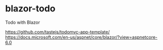 ﻿# blazor-todo
Todo with Blazor

https://github.com/tastejs/todomvc-app-template/  
https://docs.microsoft.com/en-us/aspnet/core/blazor/?view=aspnetcore-6.0